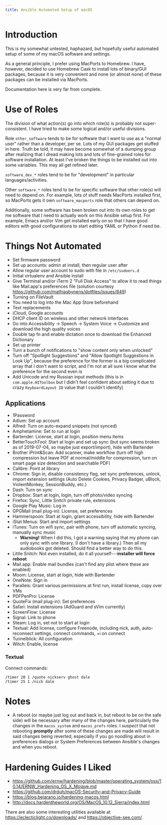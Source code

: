 ```yaml
---
title: Ansible Automated Setup of macOS
---
```


# Introduction

This is my somewhat untested, haphazard, but hopefully useful automated setup of some of my macOS software and settings.

As a general principle, I prefer using MacPorts to Homebrew.  I have, however, decided to use Homebrew Cask to install lots of binary/GUI packages, because it is very convenient and none (or almost none) of these packages can be installed via MacPorts.

Documentation here is very far from complete.


# Use of Roles

The division of what action(s) go into which role(s) is probably not super-consistent.  I have tried to make some logical and/or useful divisions.

Role `other_software` tends to be for software that I want to use as a "normal user" rather than a developer, per se.  Lots of my GUI packages get stuffed in here.  Truth be told, it may have become somewhat of a dumping group after realizing that I dread making lots and lots of fine-grained roles for software installation.  At least I've broken the things to be installed out into some variables.  This may all get refined later.

`software_dev_*` roles tend to be for "development" in particular languages/activities.

Other `software_*` roles tend to be for specific software that other role(s) will need to depend on.  For example, lots of stuff needs MacPorts installed first, so MacPorts gets it own `software_macports` role that others can depend on.

Additionally, some software has been broken out into its own roles to get me software that I need to actually work on this Ansible setup first.  For example, Emacs and/or Vim get installed early on so that I have good editors with good configurations to start editing YAML or Python if need be.


# Things Not Automated

* Set firmware password
* Set up accounts: admin at install, then regular user after
* Allow regular user account to sudo with file in `/etc/sudoers.d`
* Initial virtualenv and Ansible install
* Give Terminal and/or iTerm 2 "Full Disk Access" to allow it to read things like Mail.app's preferences file (solution courtesy https://github.com/mathiasbynens/dotfiles/issues/849)
* Turning on FileVault
* You need to log into the Mac App Store beforehand
* Text replacements
* iCloud, Google accounts
* DHCP client ID on wireless and other network interfaces
* Go into Accessibility → Speech → System Voice → Customize and download the high quality voices
* Double tap fn and enable dictation once to download the Enhanced Dictionary
* Set up printer
* Turn a bunch of notifications to "show content only when unlocked"
* Turn off "Spotlight Suggestions" and "Allow Spotlight Suggestions in Look Up", because the preference for the former is a big complicated array that I don't want to script, and I'm not at all sure I know what the preference for the second even is
* Add Unicode and my Russian input methods (this is in `com.apple.HIToolbox` but I didn't feel confident about setting it due to crazy `KeyboardLayout ID` value that I couldn't identify)


## Applications

* 1Password
* Adium: Set up account
* Alfred: Turn on auto-expand snippets (not synced)
* Amphetamine: Set to run at login
* Bartender: License, start at login, position menu items
* BetterTouchTool: Start at login and set up sync (but sync seems broken as of 2019-07-04, so maybe just export/import), hide with Bartender
* Brother iPrint&Scan: Add scanner, make workflow (turn off high compression but leave PDF at normal/middle for compression, turn on smart page size detection and searchable PDF)
* Calibre: Point at library
* Chrome: Sign in, disable consistency flag, set sync preferences, unlock, import extension settings (Auto Delete Cookies, Privacy Badger, uBlock, ViolentMonkey, SessionBuddy, etc.)
* Dash: Turn on sync
* Dropbox: Start at login, login, turn off photo/video syncing
* Firefox: Sync, Little Snitch private rule, extensions
* Google Play Music: Log in
* GPGMail (mail plug-in): License, set preferences
* Hammerspoon: Start at login, grant accessibility, hide with Bartender
* iStat Menus: Start and import settings
* iTunes: Turn on wifi sync, pair with phone, turn off automatic syncing, manually sync music
  * **Warning!** When I did this, I got a warning saying that my phone can only sync with one library.  (I don't have a library.)  Then all my audiobooks got deleted.  Should find a better way to do this.
* Little Snitch: Not even installed, do it all yourself---**installer will force reboot**
* Mail.app: Enable mail bundles (can't find any plist where these are enabled)
* Moom: License, start at login, hide with Bartender
* OneNote: Sign in
* Parallels: Grant various permissions at first run, install license, copy over VMs
* PDFPenPro: License
* QuoteFix (mail plug-in): Set preferences
* Safari: Install extensions (AdGuard and sVim currently)
* ScreenFlow: License
* Signal: Link to phone
* Steam: Log in, set not to start at login
* Textual: Add license, configure Freenode, including nick, auth, auto-reconnect settings, connect commands, +i on connect
* Tunnelblick: All configuration
* Witch: Enable, license


### Textual

Connect commands:

```
/timer 20 1 /quote nickserv ghost dale
/timer 25 1 /nick dale
```


# Notes

* A reboot (or maybe just log out and back in, but reboot to be on the safe side) will be necessary after many of the changes here, particularly the changes in the `macos_system` and `macos_prefs` roles.  I *suspect* that not rebooting **promptly** after some of these changes are made will result in said changes being reverted, especially if you go noodling about in preferences dialogs or System Preferences between Ansible's changes and when you reboot.


# Hardening Guides I Liked

* https://github.com/ernw/hardening/blob/master/operating_system/osx/10.14/ERNW_Hardening_OS_X_Mojave.md
* https://github.com/drduh/macOS-Security-and-Privacy-Guide
* https://blog.bejarano.io/hardening-macos.html
* http://docs.hardentheworld.org/OS/MacOS_10.12_Sierra/index.html

There are also some interesting utilities available at <https://eclecticlight.co/downloads/> and <https://objective-see.com/>.
